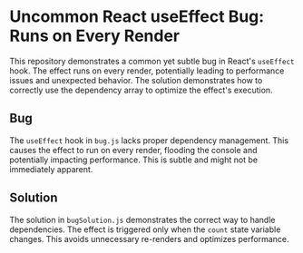 # Uncommon React useEffect Bug: Runs on Every Render

This repository demonstrates a common yet subtle bug in React's `useEffect` hook. The effect runs on every render, potentially leading to performance issues and unexpected behavior.  The solution demonstrates how to correctly use the dependency array to optimize the effect's execution.

## Bug
The `useEffect` hook in `bug.js` lacks proper dependency management. This causes the effect to run on every render, flooding the console and potentially impacting performance.  This is subtle and might not be immediately apparent.

## Solution
The solution in `bugSolution.js` demonstrates the correct way to handle dependencies. The effect is triggered only when the `count` state variable changes. This avoids unnecessary re-renders and optimizes performance.